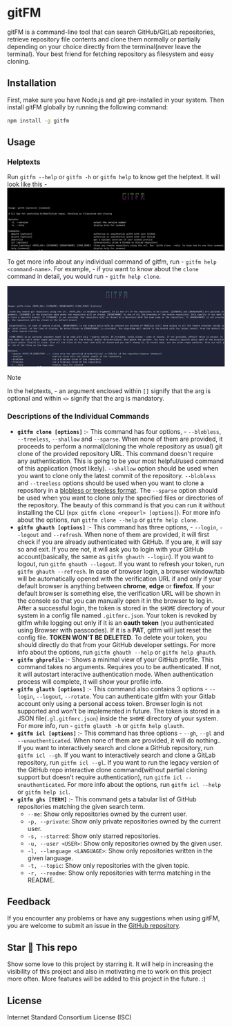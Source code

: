 # gitFM

gitFM is a command-line tool that can search GitHub/GitLab repositories, retrieve repository file contents and clone them normally or partially depending on your choice directly from the terminal(never leave the terminal). Your best friend for fetching repository as filesystem and easy cloning.

## Installation

First, make sure you have Node.js and git pre-installed in your system. Then install gitFM globally by running the following command:

```bash
npm install -g gitfm
```

## Usage

### Helptexts

Run `gitfm --help` or `gitfm -h` or `gitfm help` to know get the helptext. It will look like this -
![screenshot of the helptext](./assets/img/helptext.png)

To get more info about any individual command of gitfm, run - `gitfm help <command-name>`. For example, - if you want to know about the `clone` command in detail, you would run - `gitfm help clone`.

![screenshot of the clone command helptext](./assets/img/clone-helptext.png)

> [!NOTE]
> In the helptexts, - an argument enclosed within `[]` signify that the arg is optional and within `<>` signify that the arg is mandatory.

### Descriptions of the Individual Commands

- **`gitfm clone [options]`** :- This command has four options, - `--blobless`, `--treeless`, `--shallow` and `--sparse`. When none of them are provided, it proceeds to perform a normal(cloning the whole repository as usual) git clone of the provided repository URL. This command doesn't require any authentication. This is going to be your most helpful/used command of this application (most likely). `--shallow` option should be used when you want to clone only the latest commit of the repository. `--blobless` and `--treeless` options should be used when you want to clone a repository in a [blobless or treeless format](https://github.blog/open-source/git/get-up-to-speed-with-partial-clone-and-shallow-clone/#). The `--sparse` option should be used when you want to clone only the specified files or directories of the repository. The beauty of this command is that you can run it without installing the CLI (`npx gitfm clone <repourl> [options]`). For more info about the options, run `gitfm clone --help` or `gitfm help clone`.
- **`gitfm ghauth [options]`** :- This command has three options, - `--login`, `--logout` and `--refresh`. When none of them are provided, it will first check if you are already authenticated with GitHub. If you are, it will say so and exit. If you are not, it will ask you to login with your GitHub account(basically, the same as `gitfm ghauth --login`). If you want to logout, run `gitfm ghauth --logout`. If you want to refresh your token, run `gitfm ghauth --refresh`. In case of browser login, a browser window/tab will be automatically opened with the verification URL if and only if your default browser is anything between **chrome**, **edge** or **firefox**. If your default browser is something else, the verification URL will be shown in the console so that you can manually open it in the browser to log in. After a successful login, the token is stored in the `$HOME` directory of your system in a config file named `.gitfmrc.json`. Your token is revoked by gitfm while logging out only if it is an **oauth token** (you authenticated using Browser with passcodes). If it is a **PAT**, gitfm will just reset the config file. **TOKEN WON'T BE DELETED**. To delete your token, you should directly do that from your GitHub developer settings. For more info about the options, run `gitfm ghauth --help` or `gitfm help ghauth`.
- **`gitfm ghprofile`** :- Shows a minimal view of your GitHub profile. This command takes no arguments. Requires you to be authenticated. If not, it will autostart interactive authentication mode. When authentication process will complete, it will show your profile info.
- **`gitfm glauth [options]`** :- This command also contains 3 options - `--login`, `--logout`, `--rotate`. You can authenticate gitfm with your Gitlab account only using a personal access token. Browser login is not supported and won't be implemented in future. The token is stored in a JSON file(`.gl.gitfmrc.json`) inside the `$HOME` directory of your system. For more info, run - `gitfm glauth -h` or `gitfm help glauth`.
- **`gitfm icl [options]`** :- This command has three options - `--gh`, `--gl` and `--unauthenticated`. When none of them are provided, it will do nothing.. If you want to interactively search and clone a GitHub repository, run `gitfm icl --gh`. If you want to interactively search and clone a GitLab repository, run `gitfm icl --gl`. If you want to run the legacy version of the GitHub repo interactive clone command(without partial cloning support but doesn't require authentication), run `gitfm icl --unauthenticated`. For more info about the options, run `gitfm icl --help` or `gitfm help icl`.
- **`gitfm ghs [TERM]`** :- This command gets a tabular list of GitHub repositories matching the given search term.
    - `--me`: Show only repositories owned by the current user.
    - `-p, --private`: Show only private repositories owned by the current user.
    - `-s, --starred`: Show only starred repositories.
    - `-u, --user <USER>`: Show only repositories owned by the given user.
    - `-l, --language <LANGUAGE>`: Show only repositories written in the given language.
    - `-t, --topic`: Show only repositories with the given topic.
    - `-r, --readme`: Show only repositories with terms matching in the README.

## Feedback

If you encounter any problems or have any suggestions when using gitFM, you are welcome to submit an issue in the [GitHub repository](https://github.com/Debajyati/gitFM).

## Star 🌟 This repo
Show some love to this project by starring it. It will help in increasing the visibility of this project and also in motivating me to work on this project more often. More features will be added to this project in the future. :)

## License
Internet Standard Consortium License (ISC)
